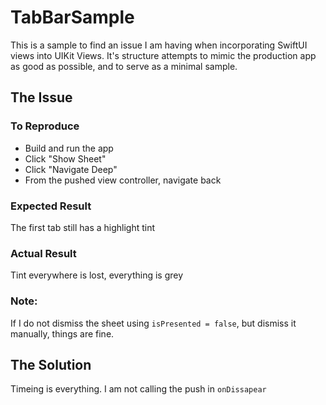# TabBarSample

This is a sample to find an issue I am having when incorporating SwiftUI views into UIKit Views. It's structure attempts to mimic the production app as good as possible, and to serve as a minimal sample.

## The Issue

### To Reproduce

* Build and run the app
* Click "Show Sheet"
* Click "Navigate Deep"
* From the pushed view controller, navigate back

### Expected Result

The first tab still has a highlight tint

### Actual Result

Tint everywhere is lost, everything is grey

### Note:

If I do not dismiss the sheet using `isPresented = false`, but dismiss it manually, things are fine.

## The Solution

Timeing is everything. I am not calling the push in `onDissapear`
